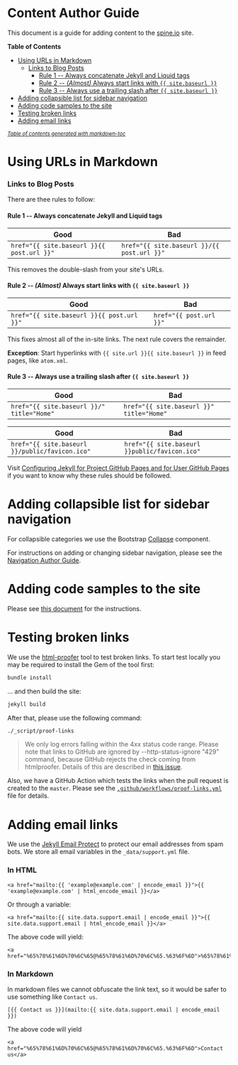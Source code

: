 Content Author Guide
========
This document is a guide for adding content to the [spine.io](https://spine.io) site.

**Table of Contents** 
- [Using URLs in Markdown](#using-urls-in-markdown)
    + [Links to Blog Posts](#links-to-blog-posts)
      - [Rule 1 -- Always concatenate Jekyll and Liquid tags](#rule-1----always-concatenate-jekyll-and-liquid-tags)
      - [Rule 2 -- *(Almost)* Always start links with `{{ site.baseurl }}`](#rule-2------almost---always-start-links-with-----sitebaseurl----)
      - [Rule 3 -- Always use a trailing slash after `{{ site.baseurl }}`](#rule-3----always-use-a-trailing-slash-after-----sitebaseurl----)
- [Adding collapsible list for sidebar navigation](#adding-collapsible-list-for-sidebar-navigation)
- [Adding code samples to the site](#adding-code-samples-to-the-site)
- [Testing broken links](#testing-broken-links)
- [Adding email links](#adding-email-links)

<small><i><a href='http://ecotrust-canada.github.io/markdown-toc/'>Table of contents generated with markdown-toc</a></i></small>

# Using URLs in Markdown

### Links to Blog Posts

There are thee rules to follow:

#### Rule 1 -- Always concatenate Jekyll and Liquid tags

| Good                                      | Bad                                        |
|-------------------------------------------|--------------------------------------------|
| `href="{{ site.baseurl }}{{ post.url }}"` | `href="{{ site.baseurl }}/{{ post.url }}"` |

This removes the double-slash from your site's URLs.

#### Rule 2 -- *(Almost)* Always start links with `{{ site.baseurl }}`

| Good                                      | Bad                     |
|-------------------------------------------|-------------------------|
| `href="{{ site.baseurl }}{{ post.url }}"` | `href="{{ post.url }}"` |

This fixes almost all of the in-site links. The next rule covers the remainder.

**Exception**: Start hyperlinks with `{{ site.url }}{{ site.baseurl }}` in feed pages, like `atom.xml`.

#### Rule 3 -- Always use a trailing slash after `{{ site.baseurl }}`

| Good                                      | Bad                                      |
|-------------------------------------------|------------------------------------------|
| `href="{{ site.baseurl }}/" title="Home"` | `href="{{ site.baseurl }}" title="Home"` |

| Good                                           | Bad                                           |
|------------------------------------------------|-----------------------------------------------|
| `href="{{ site.baseurl }}/public/favicon.ico"` | `href="{{ site.baseurl }}public/favicon.ico"` |


Visit [Configuring Jekyll for Project GitHub Pages and for User GitHub Pages](http://downtothewire.io/2015/08/15/configuring-jekyll-for-user-and-project-github-pages/) if you want to know why these rules should be followed.

# Adding collapsible list for sidebar navigation

For collapsible categories we use the Bootstrap [Collapse](https://getbootstrap.com/docs/4.0/components/collapse/) component.

For instructions on adding or changing sidebar navigation, please see the [Navigation Author Guide](_data/navigation/NAVIGATION.md).

# Adding code samples to the site

Please see [this document](_code/README.md) for the instructions.

# Testing broken links

We use the [html-proofer](https://github.com/gjtorikian/html-proofer) tool to test broken links.
To start test locally you may be required to install the Gem of the tool first:

```bash
bundle install
```
... and then build the site:
 
```bash
jekyll build
``` 

After that, please use the following command:

```bash
./_script/proof-links
```

> We only log errors falling within the 4xx status code range. 
> Please note that links to GitHub are ignored by --http-status-ignore "429" command, because GitHub rejects the check
> coming from htmlproofer. Details of this are described in [this issue](https://github.com/gjtorikian/html-proofer/issues/226). 

Also, we have a GitHub Action which tests the links when the pull request is created to the `master`. 
Please see the [`.github/workflows/proof-links.yml`](.github/workflows/proof-links.yml) file for details.

# Adding email links

We use the [Jekyll Email Protect](https://github.com/vwochnik/jekyll-email-protect) to protect our 
email addresses from spam bots. We store all email variables in the `_data/support.yml` file.

### In HTML
```
<a href="mailto:{{ 'example@example.com' | encode_email }}">{{ 'example@example.com' | html_encode_email }}</a>
```

Or through a variable:
```
<a href="mailto:{{ site.data.support.email | encode_email }}">{{ site.data.support.email | html_encode_email }}</a>
```

The above code will yield:
```
<a href="%65%78%61%6D%70%6C%65@%65%78%61%6D%70%6C%65.%63%6F%6D">%65%78%61%6D%70%6C%65@%65%78%61%6D%70%6C%65.%63%6F%6D</a>
```

### In Markdown
In markdown files we cannot obfuscate the link text, so it would be safer to use something like `Contact us`.
```
[{{ Contact us }}](mailto:{{ site.data.support.email | encode_email }})
```

The above code will yield 
```
<a href="%65%78%61%6D%70%6C%65@%65%78%61%6D%70%6C%65.%63%6F%6D">Contact us</a>
```
